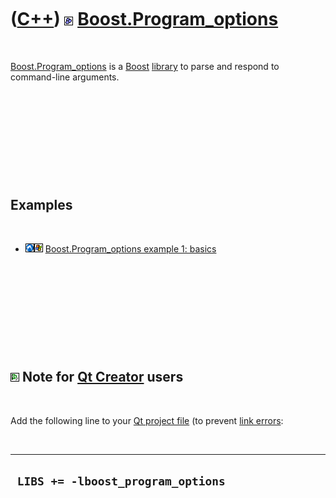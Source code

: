 
 

 

 

 

 

([C++](Cpp.md)) ![Boost](PicBoost.png) [Boost.Program\_options](CppBoostProgram_options.md)
========================================================================================

 

[Boost.Program\_options](CppBoostProgram_options.md) is a
[Boost](CppBoost.md) [library](CppLibrary.md) to parse and respond to
command-line arguments.

 

 

 

 

 

Examples
--------

 

-   ![Lubuntu](PicLubuntu.png)![Windows](PicWindows.png)
    [Boost.Program\_options example 1:
    basics](CppBoostProgram_optionsExample1.md)

 

 

 

 

 

![Qt Creator](PicQtCreator.png) Note for [Qt Creator](CppQtCreator.md) users
-----------------------------------------------------------------------------

 

Add the following line to your [Qt project file](CppQtProjectFile.md)
(to prevent [link errors](CppLinkError.md):

 

  ------------------------------------
  ` LIBS += -lboost_program_options`
  ------------------------------------

 

 

 

 

 

 

